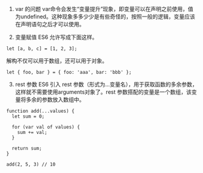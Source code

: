﻿1. var 的问题
var命令会发生“变量提升”现象，即变量可以在声明之前使用，值为undefined。这种现象多多少少是有些奇怪的，按照一般的逻辑，变量应该在声明语句之后才可以使用。


2. 变量赋值
ES6 允许写成下面这样。

`let [a, b, c] = [1, 2, 3];`

解构不仅可以用于数组，还可以用于对象。

`let { foo, bar } = { foo: 'aaa', bar: 'bbb' };`


3. rest 参数
ES6 引入 rest 参数（形式为...变量名），用于获取函数的多余参数，这样就不需要使用arguments对象了。rest 参数搭配的变量是一个数组，该变量将多余的参数放入数组中。
```
function add(...values) {
  let sum = 0;

  for (var val of values) {
    sum += val;
  }

  return sum;
}

add(2, 5, 3) // 10
```